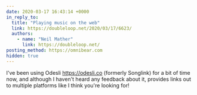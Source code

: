 ```yaml
---
date: 2020-03-17 16:43:14 +0000
in_reply_to:
  title: "Playing music on the web"
  link: https://doubleloop.net/2020/03/17/6623/
  authors:
    - name: "Neil Mather"
      link: https://doubleloop.net/
posting_method: https://omnibear.com
hidden: true
---
```


I've been using Odesli <a href="https://odesli.co" rel="external">https://odesli.co</a> (formerly Songlink) for a bit of time now, and although I haven't heard any feedback about it, provides links out to multiple platforms like I think you're looking for!

